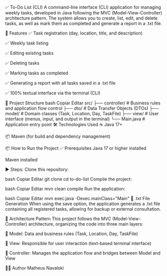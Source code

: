 ✅ To-Do List (CLI)
A command-line interface (CLI) application for managing weekly tasks, developed in Java following the MVC (Model-View-Controller) architecture pattern. The system allows you to create, list, edit, and delete tasks, as well as mark them as completed and generate a report in a .txt file.

🚀 Features
✅ Task registration (day, location, title, and description)

✅ Weekly task listing

✅ Editing existing tasks

✅ Deleting tasks

✅ Marking tasks as completed

✅ Generating a report with all tasks saved in a .txt file

✅ 100% textual interface via the terminal (CLI)

📁 Project Structure
bash
Copiar
Editar
src/
├── controller/       # Business rules and application flow control
├── dto/              # Data Transfer Objects (DTOs)
├── model/            # Domain classes (Task, Location, Day, TaskFile)
├── view/             # User interface (menus, input, and output in the terminal)
└── Main.java         # Application entry point
🛠️ Technologies Used
☕ Java 17+

📦 Maven (for build and dependency management)

📦 How to Run the Project
✅ Prerequisites
Java 17 or higher installed

Maven installed

▶️ Steps:
Clone this repository:

bash
Copiar
Editar
git clone <YOUR-REPO-URL>
cd to-do-list
Compile the project:

bash
Copiar
Editar
mvn clean compile
Run the application:

bash
Copiar
Editar
mvn exec:java -Dexec.mainClass="Main"
💾 .txt File Generation
When using the save option, the application generates a .txt file containing all registered tasks, allowing for backup or external consultation.

🎯 Architecture Pattern
This project follows the MVC (Model-View-Controller) architecture, organizing the code into three main layers:

🔸 Model: Data and business rules (Task, Location, Day, TaskFile)

🔸 View: Responsible for user interaction (text-based terminal interface)

🔸 Controller: Manages the application flow and bridges between Model and View

🙋‍♂️ Author
Matheus Navalski
